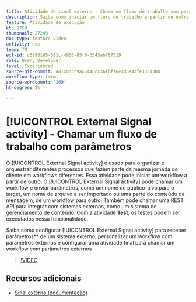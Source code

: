 ```yaml
---
title: Atividade de sinal externo - Chame um fluxo de trabalho com parâmetros
description: Saiba como iniciar um fluxo de trabalho a partir de outro para oferecer suporte a jornadas de clientes mais complexas, além de monitorar e reagir melhor aos problemas.
feature: Atividade de execução
kt: 2750
thumbnail: 27249
doc-type: feature video
activity: use
team: TM
exl-id: d3996185-681c-4906-85f0-0543ab767519
role: User, Developer
level: Experienced
source-git-commit: 481cbdcc9ac7446cc36fbff6e3d6e43fe333d30b
workflow-type: tm+mt
source-wordcount: '169'
ht-degree: 1%

---
```



# [!UICONTROL External Signal activity] - Chamar um fluxo de trabalho com parâmetros

O [!UICONTROL External Signal activity] é usado para organizar e orquestrar diferentes processos que fazem parte da mesma jornada do cliente em workflows diferentes. Essa atividade pode iniciar um workflow a partir de outro. O [!UICONTROL External Signal activity] pode chamar um workflow e enviar parâmetros, como um nome de público-alvo para o target, um nome de arquivo a ser importado ou uma parte do conteúdo da mensagem, de um workflow para outro. Também pode chamar uma REST API para integrar com sistemas externos, como um sistema de gerenciamento de conteúdo. Com a atividade **Test**, os testes podem ser executados nessa funcionalidade.

Saiba como configurar [!UICONTROL External Signal activity] para receber parâmetros** de um sistema externo, personalizar um workflow com parâmetros externos e configurar uma atividade final para chamar um workflow com parâmetros externos

>[!VIDEO](https://video.tv.adobe.com/v/27249/?quality=12)

## Recursos adicionais

* [Sinal externo (documentação)](https://experienceleague.adobe.com/docs/campaign-standard/using/managing-processes-and-data/calling-workflow-external-parameters/calling-a-workflow-with-external-parameters.html)
